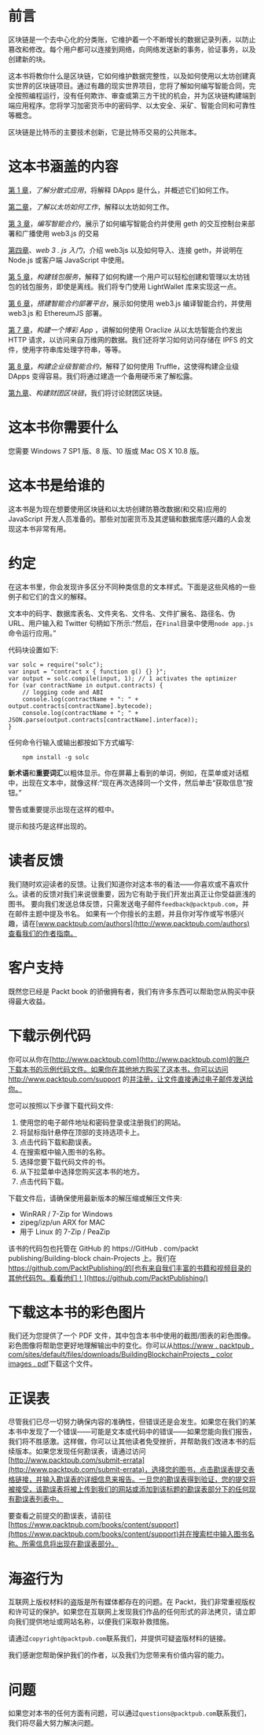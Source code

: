 # 前言

区块链是一个去中心化的分类账，它维护着一个不断增长的数据记录列表，以防止篡改和修改。每个用户都可以连接到网络，向网络发送新的事务，验证事务，以及创建新的块。

这本书将教你什么是区块链，它如何维护数据完整性，以及如何使用以太坊创建真实世界的区块链项目。通过有趣的现实世界项目，您将了解如何编写智能合同，完全按照编程运行，没有任何欺诈、审查或第三方干扰的机会，并为区块链构建端到端应用程序。您将学习加密货币中的密码学、以太安全、采矿、智能合同和可靠性等概念。

区块链是比特币的主要技术创新，它是比特币交易的公共账本。

# 这本书涵盖的内容

[第 1 章](1.html)，*了解分散式应用*，将解释 DApps 是什么，并概述它们如何工作。

[第二章](2.html)，*了解以太坊如何工作*，解释以太坊如何工作。

[第 3 章](5.html)，*编写智能合约*，展示了如何编写智能合约并使用 geth 的交互控制台来部署和广播使用 web3.js 的交易

[第四章](6.html)、*web 3 . js 入门*，介绍 web3js 以及如何导入、连接 geth，并说明在 Node.js 或客户端 JavaScript 中使用。

[第 5 章](3.html)，*构建钱包服务*，解释了如何构建一个用户可以轻松创建和管理以太坊钱包的钱包服务，即使是离线。我们将专门使用 LightWallet 库来实现这一点。

[第 6 章](4.html)，*搭建智能合约部署平台*，展示如何使用 web3.js 编译智能合约，并使用 web3.js 和 EthereumJS 部署。

[第 7 章](7.html)，*构建一个博彩 App* ，讲解如何使用 Oraclize 从以太坊智能合约发出 HTTP 请求，以访问来自万维网的数据。我们还将学习如何访问存储在 IPFS 的文件，使用字符串库处理字符串，等等。

[第 8 章](8.html)，*构建企业级智能合约*，解释了如何使用 Truffle，这使得构建企业级 DApps 变得容易。我们将通过建造一个备用硬币来了解松露。

[第九章](9.html)、*构建财团区块链*，我们将讨论财团区块链。

# 这本书你需要什么

您需要 Windows 7 SP1 版、8 版、10 版或 Mac OS X 10.8 版。

# 这本书是给谁的

这本书是为现在想要使用区块链和以太坊创建防篡改数据(和交易)应用的 JavaScript 开发人员准备的。那些对加密货币及其逻辑和数据库感兴趣的人会发现这本书非常有用。

# 约定

在这本书里，你会发现许多区分不同种类信息的文本样式。下面是这些风格的一些例子和它们的含义的解释。

文本中的码字、数据库表名、文件夹名、文件名、文件扩展名、路径名、伪 URL、用户输入和 Twitter 句柄如下所示:“然后，在`Final`目录中使用`node app.js`命令运行应用。”

代码块设置如下:

```
var solc = require("solc"); 
var input = "contract x { function g() {} }"; 
var output = solc.compile(input, 1); // 1 activates the optimizer  
for (var contractName in output.contracts) { 
    // logging code and ABI  
    console.log(contractName + ": " + output.contracts[contractName].bytecode); 
    console.log(contractName + "; " + JSON.parse(output.contracts[contractName].interface)); 
}

```

任何命令行输入或输出都按如下方式编写:

```
    npm install -g solc

```

**新术语**和**重要词汇**以粗体显示。你在屏幕上看到的单词，例如，在菜单或对话框中，出现在文本中，就像这样:“现在再次选择同一个文件，然后单击“获取信息”按钮。”

警告或重要提示出现在这样的框中。

提示和技巧是这样出现的。

# 读者反馈

我们随时欢迎读者的反馈。让我们知道你对这本书的看法——你喜欢或不喜欢什么。读者的反馈对我们来说很重要，因为它有助于我们开发出真正让你受益匪浅的图书。
要向我们发送总体反馈，只需发送电子邮件`feedback@packtpub.com`，并在邮件主题中提及书名。
如果有一个你擅长的主题，并且你对写作或写书感兴趣，请在[www.packtpub.com/authors](http://www.packtpub.com/authors)查看我们的作者指南。

# 客户支持

既然您已经是 Packt book 的骄傲拥有者，我们有许多东西可以帮助您从购买中获得最大收益。

# 下载示例代码

你可以从你在[http://www.packtpub.com](http://www.packtpub.com)的账户下载本书的示例代码文件。如果你在其他地方购买了这本书，你可以访问 http://www.packtpub.com/support 的[并注册，让文件直接通过电子邮件发送给你。](http://www.packtpub.com/support)

您可以按照以下步骤下载代码文件:

1.  使用您的电子邮件地址和密码登录或注册我们的网站。
2.  将鼠标指针悬停在顶部的支持选项卡上。
3.  点击代码下载和勘误表。
4.  在搜索框中输入图书的名称。
5.  选择您要下载代码文件的书。
6.  从下拉菜单中选择您购买这本书的地方。
7.  点击代码下载。

下载文件后，请确保使用最新版本的解压缩或解压文件夹:

*   WinRAR / 7-Zip for Windows
*   zipeg/izp/un ARX for MAC
*   用于 Linux 的 7-Zip / PeaZip

该书的代码包也托管在 GitHub 的 https://GitHub . com/packt publishing/Building-block chain-Projects 上。我们在 https://github.com/PacktPublishing/的[也有来自我们丰富的书籍和视频目录的其他代码包。看看他们！](https://github.com/PacktPublishing/)

# 下载这本书的彩色图片

我们还为您提供了一个 PDF 文件，其中包含本书中使用的截图/图表的彩色图像。彩色图像将帮助您更好地理解输出中的变化。你可以从[https://www . packtpub . com/sites/default/files/downloads/BuildingBlockchainProjects _ color images . pdf](https://www.packtpub.com/sites/default/files/downloads/BuildingBlockchainProjects_ColorImages.pdf)下载这个文件。

# 正误表

尽管我们已尽一切努力确保内容的准确性，但错误还是会发生。如果您在我们的某本书中发现了一个错误——可能是文本或代码中的错误——如果您能向我们报告，我们将不胜感激。这样做，你可以让其他读者免受挫折，并帮助我们改进本书的后续版本。如果您发现任何勘误表，请通过访问[http://www.packtpub.com/submit-errata](http://www.packtpub.com/submit-errata)，选择您的图书，点击勘误表提交表格链接，并输入勘误表的详细信息来报告。一旦您的勘误表得到验证，您的提交将被接受，该勘误表将被上传到我们的网站或添加到该标题的勘误表部分下的任何现有勘误表列表中。

要查看之前提交的勘误表，请前往[https://www.packtpub.com/books/content/support](https://www.packtpub.com/books/content/support)并在搜索栏中输入图书名称。所需信息将出现在勘误表部分。

# 海盗行为

互联网上版权材料的盗版是所有媒体都存在的问题。在 Packt，我们非常重视版权和许可证的保护。如果您在互联网上发现我们作品的任何形式的非法拷贝，请立即向我们提供地址或网站名称，以便我们采取补救措施。

请通过`copyright@packtpub.com`联系我们，并提供可疑盗版材料的链接。

我们感谢您帮助保护我们的作者，以及我们为您带来有价值内容的能力。

# 问题

如果您对本书的任何方面有问题，可以通过`questions@packtpub.com`联系我们，我们将尽最大努力解决问题。